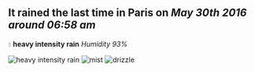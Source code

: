 ## It rained the last time in Paris on *May 30th 2016 around 06:58 am*
💧  **heavy intensity rain** *Humidity 93%*

![heavy intensity rain](http://openweathermap.org/img/w/10d.png) ![mist](http://openweathermap.org/img/w/50d.png) ![drizzle](http://openweathermap.org/img/w/09d.png)
